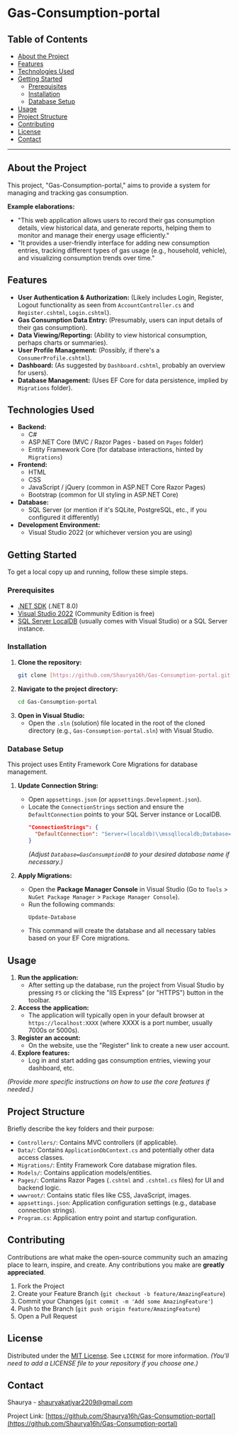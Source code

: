 # Gas-Consumption-portal

## Table of Contents
- [About the Project](#about-the-project)
- [Features](#features)
- [Technologies Used](#technologies-used)
- [Getting Started](#getting-started)
  - [Prerequisites](#prerequisites)
  - [Installation](#installation)
  - [Database Setup](#database-setup)
- [Usage](#usage)
- [Project Structure](#project-structure)
- [Contributing](#contributing)
- [License](#license)
- [Contact](#contact)

---

## About the Project

This project, "Gas-Consumption-portal," aims to provide a system for managing and tracking gas consumption. 

**Example elaborations:**
* "This web application allows users to record their gas consumption details, view historical data, and generate reports, helping them to monitor and manage their energy usage efficiently."
* "It provides a user-friendly interface for adding new consumption entries, tracking different types of gas usage (e.g., household, vehicle), and visualizing consumption trends over time."

## Features

* **User Authentication & Authorization:** (Likely includes Login, Register, Logout functionality as seen from `AccountController.cs` and `Register.cshtml`, `Login.cshtml`).
* **Gas Consumption Data Entry:** (Presumably, users can input details of their gas consumption).
* **Data Viewing/Reporting:** (Ability to view historical consumption, perhaps charts or summaries).
* **User Profile Management:** (Possibly, if there's a `ConsumerProfile.cshtml`).
* **Dashboard:** (As suggested by `Dashboard.cshtml`, probably an overview for users).
* **Database Management:** (Uses EF Core for data persistence, implied by `Migrations` folder).


## Technologies Used

* **Backend:**
    * C#
    * ASP.NET Core (MVC / Razor Pages - based on `Pages` folder)
    * Entity Framework Core (for database interactions, hinted by `Migrations`)
* **Frontend:**
    * HTML
    * CSS
    * JavaScript / jQuery (common in ASP.NET Core Razor Pages)
    * Bootstrap (common for UI styling in ASP.NET Core)
* **Database:**
    * SQL Server (or mention if it's SQLite, PostgreSQL, etc., if you configured it differently)
* **Development Environment:**
    * Visual Studio 2022 (or whichever version you are using)

## Getting Started

To get a local copy up and running, follow these simple steps.

### Prerequisites

* [.NET SDK](https://dotnet.microsoft.com/download) (.NET 8.0)
* [Visual Studio 2022](https://visualstudio.microsoft.com/downloads/) (Community Edition is free)
* [SQL Server LocalDB](https://docs.microsoft.com/en-us/sql/relational-databases/sql-server-express-localdb?view=sql-server-ver16) (usually comes with Visual Studio) or a SQL Server instance.

### Installation

1.  **Clone the repository:**
    ```bash
    git clone [https://github.com/Shaurya16h/Gas-Consumption-portal.git](https://github.com/Shaurya16h/Gas-Consumption-portal.git)
    ```
2.  **Navigate to the project directory:**
    ```bash
    cd Gas-Consumption-portal
    ```
3.  **Open in Visual Studio:**
    * Open the `.sln` (solution) file located in the root of the cloned directory (e.g., `Gas-Consumption-portal.sln`) with Visual Studio.

### Database Setup

This project uses Entity Framework Core Migrations for database management.

1.  **Update Connection String:**
    * Open `appsettings.json` (or `appsettings.Development.json`).
    * Locate the `ConnectionStrings` section and ensure the `DefaultConnection` points to your SQL Server instance or LocalDB.
        ```json
        "ConnectionStrings": {
          "DefaultConnection": "Server=(localdb)\\mssqllocaldb;Database=GasConsumptionDB;Trusted_Connection=True;MultipleActiveResultSets=true"
        }
        ```
        *(Adjust `Database=GasConsumptionDB` to your desired database name if necessary.)*

2.  **Apply Migrations:**
    * Open the **Package Manager Console** in Visual Studio (Go to `Tools` > `NuGet Package Manager` > `Package Manager Console`).
    * Run the following commands:
        ```powershell
        Update-Database
        ```
    * This command will create the database and all necessary tables based on your EF Core migrations.

## Usage

1.  **Run the application:**
    * After setting up the database, run the project from Visual Studio by pressing `F5` or clicking the "IIS Express" (or "HTTPS") button in the toolbar.
2.  **Access the application:**
    * The application will typically open in your default browser at `https://localhost:XXXX` (where XXXX is a port number, usually 7000s or 5000s).
3.  **Register an account:**
    * On the website, use the "Register" link to create a new user account.
4.  **Explore features:**
    * Log in and start adding gas consumption entries, viewing your dashboard, etc.

*(Provide more specific instructions on how to use the core features if needed.)*

## Project Structure

Briefly describe the key folders and their purpose:

* `Controllers/`: Contains MVC controllers (if applicable).
* `Data/`: Contains `ApplicationDbContext.cs` and potentially other data access classes.
* `Migrations/`: Entity Framework Core database migration files.
* `Models/`: Contains application models/entities.
* `Pages/`: Contains Razor Pages (`.cshtml` and `.cshtml.cs` files) for UI and backend logic.
* `wwwroot/`: Contains static files like CSS, JavaScript, images.
* `appsettings.json`: Application configuration settings (e.g., database connection strings).
* `Program.cs`: Application entry point and startup configuration.

## Contributing

Contributions are what make the open-source community such an amazing place to learn, inspire, and create. Any contributions you make are **greatly appreciated**.

1.  Fork the Project
2.  Create your Feature Branch (`git checkout -b feature/AmazingFeature`)
3.  Commit your Changes (`git commit -m 'Add some AmazingFeature'`)
4.  Push to the Branch (`git push origin feature/AmazingFeature`)
5.  Open a Pull Request

## License

Distributed under the [MIT License](https://opensource.org/licenses/MIT). See `LICENSE` for more information. *(You'll need to add a LICENSE file to your repository if you choose one.)*

## Contact

Shaurya - shauryakatiyar2209@gmail.com

Project Link: [https://github.com/Shaurya16h/Gas-Consumption-portal](https://github.com/Shaurya16h/Gas-Consumption-portal)
